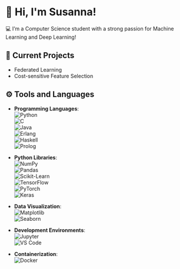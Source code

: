 # 👋 Hi, I'm Susanna!

💻 I’m a Computer Science student with a strong passion for Machine Learning and Deep Learning!

## 🚀 Current Projects

- Federated Learning  
- Cost-sensitive Feature Selection

## ⚙️ Tools and Languages

- **Programming Languages**:  
  ![Python](https://img.shields.io/badge/Python-3776AB?style=for-the-badge&logo=python&logoColor=white)  
  ![C](https://img.shields.io/badge/C-00599C?style=for-the-badge&logo=c&logoColor=white)  
  ![Java](https://img.shields.io/badge/Java-007396?style=for-the-badge&logo=java&logoColor=white)  
  ![Erlang](https://img.shields.io/badge/Erlang-A80000?style=for-the-badge&logo=erlang&logoColor=white)  
  ![Haskell](https://img.shields.io/badge/Haskell-5D4F85?style=for-the-badge&logo=haskell&logoColor=white)  
  ![Prolog](https://img.shields.io/badge/Prolog-00A9A4?style=for-the-badge&logo=prolog&logoColor=white)

- **Python Libraries**:  
  ![NumPy](https://img.shields.io/badge/NumPy-013243?style=for-the-badge&logo=numpy&logoColor=white)  
  ![Pandas](https://img.shields.io/badge/Pandas-150458?style=for-the-badge&logo=pandas&logoColor=white)  
  ![Scikit-Learn](https://img.shields.io/badge/Scikit--Learn-F7931E?style=for-the-badge&logo=scikit-learn&logoColor=white)  
  ![TensorFlow](https://img.shields.io/badge/TensorFlow-FF6F00?style=for-the-badge&logo=tensorflow&logoColor=white)  
  ![PyTorch](https://img.shields.io/badge/PyTorch-EE4C2C?style=for-the-badge&logo=pytorch&logoColor=white)  
  ![Keras](https://img.shields.io/badge/Keras-D00000?style=for-the-badge&logo=keras&logoColor=white)

- **Data Visualization**:  
  ![Matplotlib](https://img.shields.io/badge/Matplotlib-11557C?style=for-the-badge&logo=matplotlib&logoColor=white)  
  ![Seaborn](https://img.shields.io/badge/Seaborn-9E7BCA?style=for-the-badge&logo=seaborn&logoColor=white)

- **Development Environments**:  
  ![Jupyter](https://img.shields.io/badge/Jupyter-F37626?style=for-the-badge&logo=jupyter&logoColor=white)  
  ![VS Code](https://img.shields.io/badge/VS_Code-007ACC?style=for-the-badge&logo=visualstudiocode&logoColor=white)

- **Containerization**:  
  ![Docker](https://img.shields.io/badge/Docker-2496ED?style=for-the-badge&logo=docker&logoColor=white)

